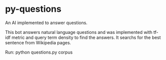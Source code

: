 # py-questions
An AI implemented to answer questions.

This bot answers natural language questions and was implemented with tf-idf metric and query term density to find the answers. It searchs for the best sentence from Wikipedia pages.

Run: python questions.py corpus
